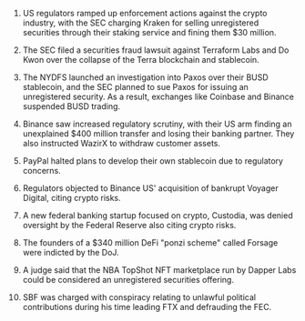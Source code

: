 1. US regulators ramped up enforcement actions against the crypto industry, with the SEC charging Kraken for selling unregistered securities through their staking service and fining them $30 million.
    
2. The SEC filed a securities fraud lawsuit against Terraform Labs and Do Kwon over the collapse of the Terra blockchain and stablecoin.
    
3. The NYDFS launched an investigation into Paxos over their BUSD stablecoin, and the SEC planned to sue Paxos for issuing an unregistered security. As a result, exchanges like Coinbase and Binance suspended BUSD trading.
    
4. Binance saw increased regulatory scrutiny, with their US arm finding an unexplained $400 million transfer and losing their banking partner. They also instructed WazirX to withdraw customer assets.
    
5. PayPal halted plans to develop their own stablecoin due to regulatory concerns.
    
6. Regulators objected to Binance US' acquisition of bankrupt Voyager Digital, citing crypto risks.
    
7. A new federal banking startup focused on crypto, Custodia, was denied oversight by the Federal Reserve also citing crypto risks.
    
8. The founders of a $340 million DeFi "ponzi scheme" called Forsage were indicted by the DoJ.
    
9. A judge said that the NBA TopShot NFT marketplace run by Dapper Labs could be considered an unregistered securities offering.
    
10. SBF was charged with conspiracy relating to unlawful political contributions during his time leading FTX and defrauding the FEC.
